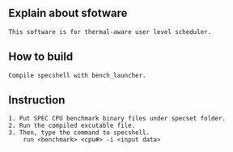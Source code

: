 ## Explain about sfotware
	This software is for thermal-aware user level scheduler.

## How to build
	Compile specshell with bench_launcher.

## Instruction
	1. Put SPEC CPU benchmark binary files under specset folder.
	2. Run the compiled excutable file.
	3. Then, type the command to specshell.
		run <benchmark> <cpu#> -i <input data>
	
